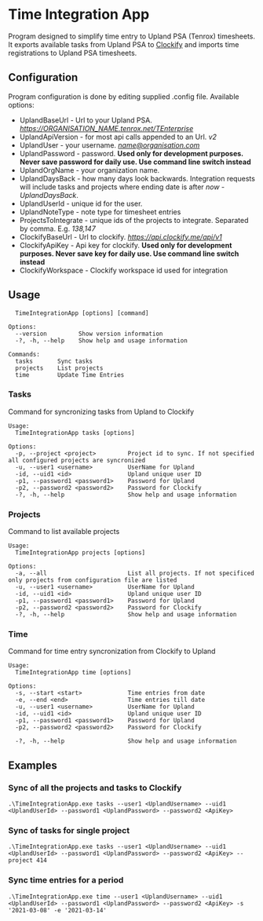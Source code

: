 ﻿# Time Integration App
Program designed to simplify time entry to Upland PSA (Tenrox) timesheets. 
It exports available tasks from Upland PSA to [Clockify](https://clockify.me) and imports time registrations to Upland PSA timesheets.

## Configuration

Program configuration is done by editing supplied .config file.
Available options:
* UplandBaseUrl - Url to your Upland PSA. *https://ORGANISATION_NAME.tenrox.net/TEnterprise*
* UplandApiVersion - for most api calls appended to an Url. *v2*
* UplandUser - your username. *name@organisation.com*
* UplandPassword - password. **Used only for development purposes. Never save password for daily use. Use command line switch instead**
* UplandOrgName - your organization name.
* UplandDaysBack - how many days look backwards. Integration requests will include tasks and projects where ending date is after *now - UplandDaysBack*.
* UplandUserId - unique id for the user. 
* UplandNoteType - note type for timesheet entries
* ProjectsToIntegrate - unique ids of the projects to integrate. Separated by comma. E.g. *138,147*
* ClockifyBaseUrl - Url to clockify. *https://api.clockify.me/api/v1*
* ClockifyApiKey - Api key for clockify. **Used only for development purposes. Never save key for daily use. Use command line switch instead**
* ClockifyWorkspace - Clockify workspace id used for integration


## Usage 

```
  TimeIntegrationApp [options] [command]

Options:
  --version         Show version information
  -?, -h, --help    Show help and usage information

Commands:
  tasks       Sync tasks
  projects    List projects
  time        Update Time Entries
```

### Tasks 
Command for syncronizing tasks from Upland to Clockify
```
Usage:
  TimeIntegrationApp tasks [options]

Options:
  -p, --project <project>         Project id to sync. If not specified all configured projects are syncronized
  -u, --user1 <username>		  UserName for Upland
  -id, --uid1 <id>	              Upland unique user ID
  -p1, --password1 <password1>    Password for Upland
  -p2, --password2 <password2>    Password for Clockify
  -?, -h, --help                  Show help and usage information
```

### Projects
Command to list available projects 

```
Usage:
  TimeIntegrationApp projects [options]

Options:
  -a, --all                       List all projects. If not specificed only projects from configuration file are listed
  -u, --user1 <username>		  UserName for Upland
  -id, --uid1 <id>	              Upland unique user ID
  -p1, --password1 <password1>    Password for Upland
  -p2, --password2 <password2>    Password for Clockify
  -?, -h, --help                  Show help and usage information
```

### Time

Command for time entry syncronization from Clockify to Upland

```
Usage:
  TimeIntegrationApp time [options]

Options:
  -s, --start <start>             Time entries from date
  -e, --end <end>                 Time entries till date
  -u, --user1 <username>		  UserName for Upland
  -id, --uid1 <id>	              Upland unique user ID
  -p1, --password1 <password1>    Password for Upland
  -p2, --password2 <password2>    Password for Clockify

  -?, -h, --help                  Show help and usage information
```

## Examples
### Sync of all the projects and tasks to Clockify
```
.\TimeIntegrationApp.exe tasks --user1 <UplandUsername> --uid1 <UplandUserId> --password1 <UplandPassword> --password2 <ApiKey>
```
### Sync of tasks for single project 
```
.\TimeIntegrationApp.exe tasks --user1 <UplandUsername> --uid1 <UplandUserId> --password1 <UplandPassword> --password2 <ApiKey> --project 414
```
### Sync time entries for a period
```
.\TimeIntegrationApp.exe time --user1 <UplandUsername> --uid1 <UplandUserId> --password1 <UplandPassword> --password2 <ApiKey> -s '2021-03-08' -e '2021-03-14'
```